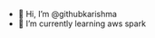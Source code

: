- 👋 Hi, I’m @githubkarishma
- 🌱 I’m currently learning aws spark

<!---
githubkarishma/githubkarishma is a ✨ special ✨ repository because its `README.md` (this file) appears on your GitHub profile.
You can click the Preview link to take a look at your changes.
--->
